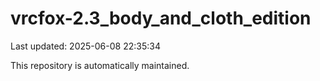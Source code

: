 # vrcfox-2.3_body_and_cloth_edition

Last updated: 2025-06-08 22:35:34

This repository is automatically maintained.
